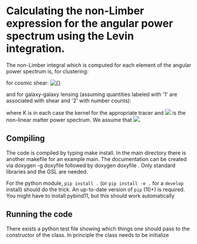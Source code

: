 # Calculating the non-Limber expression for the angular power spectrum using the Levin integration. 

The non-Limber integral which is computed for each element of the angular power spectrum is, for clustering:
<a href="https://www.codecogs.com/eqnedit.php?latex=\dpi{200}&space;C_\ell&space;=&space;\frac{2}{\pi}&space;\int_0^\infty&space;d\chi_1&space;K(\chi_1)&space;\int_0^\infty&space;d\chi_2&space;K(\chi_2)&space;\int_0^\infty&space;dk&space;\,&space;k^2&space;P_\delta(k,z_1,z_2)j_\ell(k&space;\chi_1)j_\ell(k&space;\chi_2)" target="_blank"><img src="https://latex.codecogs.com/gif.latex?\dpi{200}&space;C_\ell&space;=&space;\frac{2}{\pi}&space;\int_0^\infty&space;d\chi_1&space;K(\chi_1)&space;\int_0^\infty&space;d\chi_2&space;K(\chi_2)&space;\int_0^\infty&space;dk&space;\,&space;k^2&space;P_\delta(k,z_1,z_2)j_\ell(k&space;\chi_1)j_\ell(k&space;\chi_2)" title="" /></a>

for cosmic shear:
<a href="https://www.codecogs.com/eqnedit.php?latex=\dpi{200}&space;C_\ell&space;=&space;\frac{2}{\pi}&space;\frac{(\ell&space;&plus;2)!}{(\ell-2)!}&space;\int_0^\infty&space;d\chi_1&space;K(\chi_1)&space;\int_0^\infty&space;d\chi_2&space;K(\chi_2)&space;\int_0^\infty&space;dk&space;\,&space;k^2&space;P_\delta(k,z_1,z_2)\frac{j_\ell(k&space;\chi_1)}{(k\chi_1)^2}\frac{j_\ell(k&space;\chi_2)}{(k&space;\chi_2)^2}" target="_blank"><img src="https://latex.codecogs.com/gif.latex?\dpi{200}&space;C_\ell&space;=&space;\frac{2}{\pi}&space;\frac{(\ell&space;&plus;2)!}{(\ell-2)!}&space;\int_0^\infty&space;d\chi_1&space;K(\chi_1)&space;\int_0^\infty&space;d\chi_2&space;K(\chi_2)&space;\int_0^\infty&space;dk&space;\,&space;k^2&space;P_\delta(k,z_1,z_2)\frac{j_\ell(k&space;\chi_1)}{(k\chi_1)^2}\frac{j_\ell(k&space;\chi_2)}{(k&space;\chi_2)^2}" title="{}" /></a>

and for galaxy-galaxy lensing (assuming quantities labeled with '1' are associated with shear and '2' with number counts):
<a href="https://www.codecogs.com/eqnedit.php?latex=\dpi{200}&space;C_\ell&space;=&space;\frac{2}{\pi}&space;\sqrt{\frac{(\ell&space;&plus;2)!}{(\ell-2)!}}&space;\int_0^\infty&space;d\chi_1&space;K(\chi_1)&space;\int_0^\infty&space;d\chi_2&space;K(\chi_2)&space;\int_0^\infty&space;dk&space;\,&space;k^2&space;P_\delta(k,z_1,z_2)\frac{j_\ell(k&space;\chi_1)}{(k\chi_1)^2}j_\ell(k&space;\chi_2)" target="_blank"><img src="https://latex.codecogs.com/gif.latex?\dpi{200}&space;C_\ell&space;=&space;\frac{2}{\pi}&space;\sqrt{\frac{(\ell&space;&plus;2)!}{(\ell-2)!}}&space;\int_0^\infty&space;d\chi_1&space;K(\chi_1)&space;\int_0^\infty&space;d\chi_2&space;K(\chi_2)&space;\int_0^\infty&space;dk&space;\,&space;k^2&space;P_\delta(k,z_1,z_2)\frac{j_\ell(k&space;\chi_1)}{(k\chi_1)^2}j_\ell(k&space;\chi_2)" title="" /></a>

where K is in each case the kernel for the appropriate tracer and <img src="https://render.githubusercontent.com/render/math?math=P_\delta"> is the non-linear matter power spectrum. We assume that <img src="https://render.githubusercontent.com/render/math?math=P_\delta(k,z_1,z_2) = \sqrt{P_\delta(k,z_1)P_\delta(k,z_2)}">.


## Compiling
The code is compiled by typing make install. In the main directory there is another makefile for an example main. The documentation can be created via doxygen -g doxyfile followed by doxygen doxyfile .
Only standard libraries and the GSL are needed.

For the python module, `pip install .` (or `pip install -e .` for a `develop` install) should do the trick. An up-to-date version of `pip` (10+) is required. You might have to install pybind11, but this should work automatically

##  Running the code
There exists a python test file showing which things one should pass to the constructor of the class. In principle the class needs to be initialize
